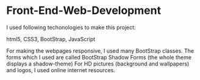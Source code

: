 # Front-End-Web-Development
I used following techonologies to make this project:

html5, 
CSS3, 
BootStrap,
JavaScript

For making the webpages responsive, I used many BootStrap classes.
The forms which I used are called BootStrap Shadow Forms (the whole theme displays a shadow-theme)
For HD pictures (background and wallpapers) and logos, I used online internet resources.


